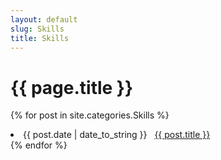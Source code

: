 ```yaml
---
layout: default
slug: Skills
title: Skills
---
```


# {{ page.title }}

{% for post in site.categories.Skills %}
 <li><span>{{ post.date | date_to_string }}</span> &nbsp; <a href="{{ post.url }}">{{ post.title }}</a></li>
{% endfor %}